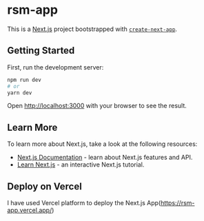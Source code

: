 # rsm-app 

This is a [Next.js](https://nextjs.org/) project bootstrapped with [`create-next-app`](https://github.com/siphomr98/rsm-app).

## Getting Started

First, run the development server:

```bash
npm run dev
# or
yarn dev
```
Open [http://localhost:3000](http://localhost:3000) with your browser to see the result.


## Learn More

To learn more about Next.js, take a look at the following resources:

- [Next.js Documentation](https://nextjs.org/docs) - learn about Next.js features and API.
- [Learn Next.js](https://nextjs.org/learn) - an interactive Next.js tutorial.


## Deploy on Vercel

I have used Vercel platform to deploy the Next.js App(https://rsm-app.vercel.app/)
 
